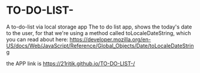 # TO-DO-LIST-
A to-do-list via local storage app 
The to do list app, shows the today's date to the user, for that we're using a method called toLocaleDateString, which you can read about here: https://developer.mozilla.org/en-US/docs/Web/JavaScript/Reference/Global_Objects/Date/toLocaleDateString

the APP link is https://21ritik.github.io/TO-DO-LIST-/
